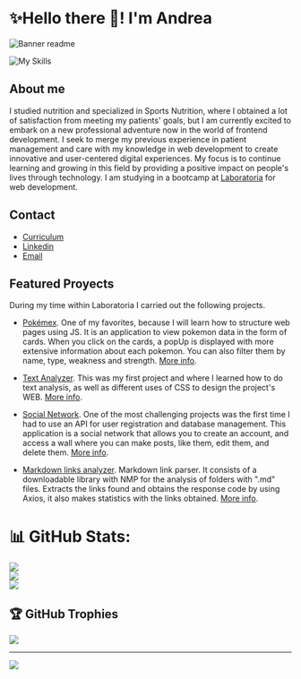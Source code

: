 # ✨Hello there 👋! I'm Andrea
![Banner readme](https://github.com/AstridABG/AstridABG/assets/134918383/176f18b8-cdfa-45b9-94f7-763d9c251571)

![My Skills](https://skillicons.dev/icons?i=javascript,html,css,nodejs,jest,firebase,react,bootstrap,figma&theme=light)

## About me
I studied nutrition and specialized in Sports Nutrition, where I obtained a lot of satisfaction from meeting my patients' goals, but I am currently excited to embark on a new professional adventure now in the world of frontend development. I seek to merge my previous experience in patient management and care with my knowledge in web development to create innovative and user-centered digital experiences. My focus is to continue learning and growing in this field by providing a positive impact on people's lives through technology. I am studying in a bootcamp at [Laboratoria](https://www.laboratoria.la/) for web development.

## Contact
- [Curriculum](https://github.com/AstridABG/AstridABG/files/13435280/EN.CV.AABG.pdf)
- [Linkedin](https://www.linkedin.com/in/astrid-andrea-bg/)
- [Email](l.n.andreagarcia@hotmail.com)

## Featured Proyects

During my time within Laboratoria I carried out the following projects.

- [Pokémex](https://astridabg.github.io/DEV009-data-lovers/src/). One of my favorites, because I will learn how to structure web pages using JS. It is an application to view pokemon data in the form of cards. When you click on the cards, a popUp is displayed with more extensive information about each pokemon. You can also filter them by name, type, weakness and strength.  [More info](https://github.com/AstridABG/DEV009-data-lovers).

- [Text Analyzer](https://astridabg.github.io/DEV009-text-analyzer/). This was my first project and where I learned how to do text analysis, as well as different uses of CSS to design the project's WEB. [More info](https://github.com/AstridABG/DEV009-text-analyzer).

- [Social Network](https://drawing-lovers.web.app/login). One of the most challenging projects was the first time I had to use an API for user registration and database management. This application is a social network that allows you to create an account, and access a wall where you can make posts, like them, edit them, and delete them. [More info](https://github.com/AstridABG/DEV009-social-network).

- [Markdown links analyzer](https://github.com/AstridABG/DEV009-md-links). Markdown link parser. It consists of a downloadable library with NMP for the analysis of folders with ".md" files. Extracts the links found and obtains the response code by using Axios, it also makes statistics with the links obtained. [More info](https://github.com/AstridABG/DEV009-md-links).

# 📊 GitHub Stats:
![](https://github-readme-stats.vercel.app/api?username=AstridABG&theme=tokyonight&hide_border=false&include_all_commits=false&count_private=false)<br/>
![](https://github-readme-streak-stats.herokuapp.com/?user=AstridABG&theme=tokyonight&hide_border=false)<br/>
![](https://github-readme-stats.vercel.app/api/top-langs/?username=AstridABG&theme=tokyonight&hide_border=false&include_all_commits=false&count_private=false&layout=compact)

## 🏆 GitHub Trophies
![](https://github-profile-trophy.vercel.app/?username=AstridABG&theme=tokyonight&no-frame=true&no-bg=true&margin-w=4)


---
[![](https://visitcount.itsvg.in/api?id=AstridABG&icon=7&color=11)](https://visitcount.itsvg.in)
